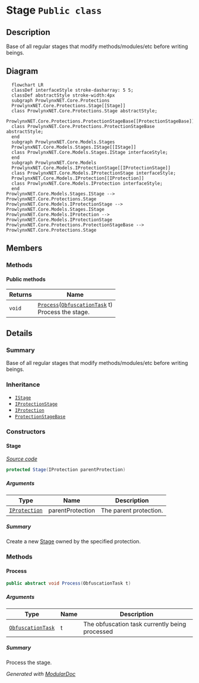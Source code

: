 # Stage `Public class`

## Description
Base of all regular stages that modify methods/modules/etc before writing beings.

## Diagram
```mermaid
  flowchart LR
  classDef interfaceStyle stroke-dasharray: 5 5;
  classDef abstractStyle stroke-width:4px
  subgraph ProwlynxNET.Core.Protections
  ProwlynxNET.Core.Protections.Stage[[Stage]]
  class ProwlynxNET.Core.Protections.Stage abstractStyle;
  ProwlynxNET.Core.Protections.ProtectionStageBase[[ProtectionStageBase]]
  class ProwlynxNET.Core.Protections.ProtectionStageBase abstractStyle;
  end
  subgraph ProwlynxNET.Core.Models.Stages
  ProwlynxNET.Core.Models.Stages.IStage[[IStage]]
  class ProwlynxNET.Core.Models.Stages.IStage interfaceStyle;
  end
  subgraph ProwlynxNET.Core.Models
  ProwlynxNET.Core.Models.IProtectionStage[[IProtectionStage]]
  class ProwlynxNET.Core.Models.IProtectionStage interfaceStyle;
  ProwlynxNET.Core.Models.IProtection[[IProtection]]
  class ProwlynxNET.Core.Models.IProtection interfaceStyle;
  end
ProwlynxNET.Core.Models.Stages.IStage --> ProwlynxNET.Core.Protections.Stage
ProwlynxNET.Core.Models.IProtectionStage --> ProwlynxNET.Core.Models.Stages.IStage
ProwlynxNET.Core.Models.IProtection --> ProwlynxNET.Core.Models.IProtectionStage
ProwlynxNET.Core.Protections.ProtectionStageBase --> ProwlynxNET.Core.Protections.Stage
```

## Members
### Methods
#### Public  methods
| Returns | Name |
| --- | --- |
| `void` | [`Process`](#process)([`ObfuscationTask`](../ObfuscationTask.md) t)<br>Process the stage. |

## Details
### Summary
Base of all regular stages that modify methods/modules/etc before writing beings.

### Inheritance
 - [
`IStage`
](../models/stages/IStage.md)
 - [
`IProtectionStage`
](../models/IProtectionStage.md)
 - [
`IProtection`
](../models/IProtection.md)
 - [
`ProtectionStageBase`
](./ProtectionStageBase.md)

### Constructors
#### Stage
[*Source code*](https://github.com///blob//ProwlynxNET.Core/Protections/Stage.cs#L23)
```csharp
protected Stage(IProtection parentProtection)
```
##### Arguments
| Type | Name | Description |
| --- | --- | --- |
| [`IProtection`](../models/IProtection.md) | parentProtection | The parent protection. |

##### Summary
Create a new [Stage](prowlynxnet/core/protections/Stage.md) owned by the specified protection.

### Methods
#### Process
```csharp
public abstract void Process(ObfuscationTask t)
```
##### Arguments
| Type | Name | Description |
| --- | --- | --- |
| [`ObfuscationTask`](../ObfuscationTask.md) | t | The obfuscation task currently being processed |

##### Summary
Process the stage.

*Generated with* [*ModularDoc*](https://github.com/hailstorm75/ModularDoc)
